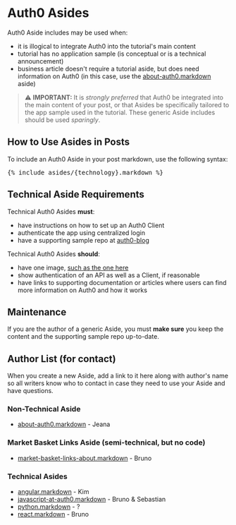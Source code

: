 # Auth0 Asides

Auth0 Aside includes may be used when:

* it is illogical to integrate Auth0 into the tutorial's main content
* tutorial has no application sample (is conceptual or is a technical announcement)
* business article doesn't require a tutorial aside, but does need information on Auth0 (in this case, use the [about-auth0.markdown](https://github.com/auth0/blog/blob/master/_includes/asides/about-auth0.markdown) aside)

> ⚠ **IMPORTANT:** It is _strongly preferred_ that Auth0 be integrated into the main content of your post, or that Asides be specifically tailored to the app sample used in the tutorial. These generic Aside includes should be used _sparingly_.

## How to Use Asides in Posts

To include an Auth0 Aside in your post markdown, use the following syntax:

<pre>
{% include asides/{technology}.markdown %}
</pre>

## Technical Aside Requirements

Technical Auth0 Asides **must**:

* have instructions on how to set up an Auth0 Client
* authenticate the app using centralized login
* have a supporting sample repo at [auth0-blog](https://github.com/auth0-blog)

Technical Auth0 Asides **should**: 

* have one image, [such as the one here](https://cdn2.auth0.com/blog/angular-aside/angular-aside-login.jpg)
* show authentication of an API as well as a Client, if reasonable
* have links to supporting documentation or articles where users can find more information on Auth0 and how it works

## Maintenance

If you are the author of a generic Aside, you must **make sure** you keep the content and the supporting sample repo up-to-date.

## Author List (for contact)

When you create a new Aside, add a link to it here along with author's name so all writers know who to contact in case they need to use your Aside and have questions.

### Non-Technical Aside

* [about-auth0.markdown](https://github.com/auth0/blog/blob/master/_includes/asides/about-auth0.markdown) - Jeana

### Market Basket Links Aside (semi-technical, but no code)

* [market-basket-links-about.markdown](https://github.com/auth0/blog/blob/master/_includes/asides/market-basket-links-about.markdown) - Bruno

### Technical Asides

* [angular.markdown](https://github.com/auth0/blog/blob/master/_includes/asides/angular.markdown) - Kim
* [javascript-at-auth0.markdown](https://github.com/auth0/blog/blob/master/_includes/asides/javascript-at-auth0.markdown) - Bruno & Sebastian
* [python.markdown](https://github.com/auth0/blog/blob/master/_includes/asides/python.markdown) - ?
* [react.markdown](https://github.com/auth0/blog/blob/master/_includes/asides/react.markdown) - Bruno

